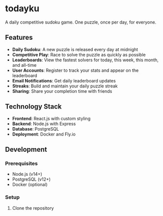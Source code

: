 # todayku

A daily competitive sudoku game. One puzzle, once per day, for everyone.

## Features

- **Daily Sudoku**: A new puzzle is released every day at midnight
- **Competitive Play**: Race to solve the puzzle as quickly as possible
- **Leaderboards**: View the fastest solvers for today, this week, this month, and all-time
- **User Accounts**: Register to track your stats and appear on the leaderboard
- **Email Notifications**: Get daily leaderboard updates
- **Streaks**: Build and maintain your daily puzzle streak
- **Sharing**: Share your completion time with friends

## Technology Stack

- **Frontend**: React.js with custom styling
- **Backend**: Node.js with Express
- **Database**: PostgreSQL
- **Deployment**: Docker and Fly.io

## Development

### Prerequisites

- Node.js (v14+)
- PostgreSQL (v12+)
- Docker (optional)

### Setup

1. Clone the repository